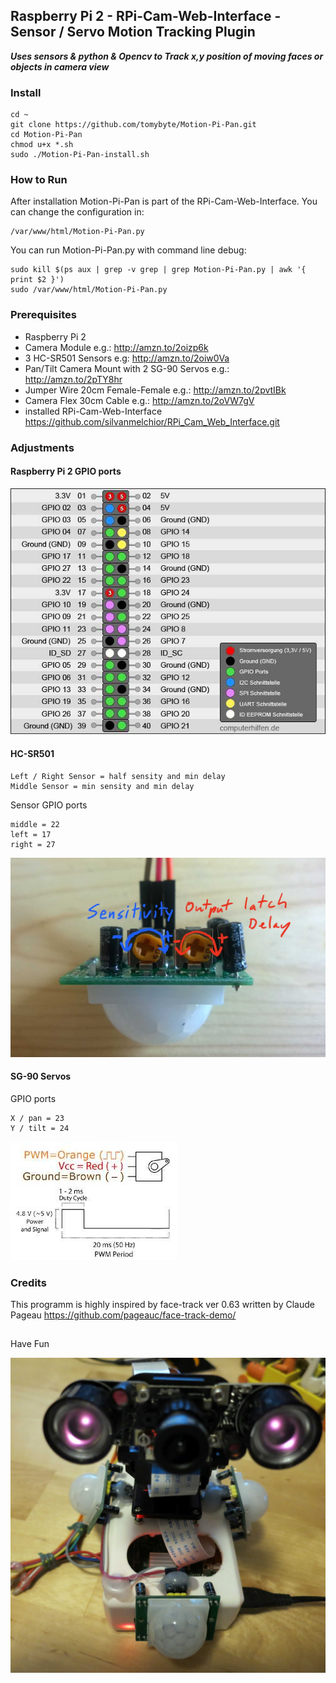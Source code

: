 ## Raspberry Pi 2 - RPi-Cam-Web-Interface - Sensor / Servo Motion Tracking Plugin

***Uses sensors & python & Opencv to Track x,y position of moving faces or objects in camera view***

### Install

    cd ~
    git clone https://github.com/tomybyte/Motion-Pi-Pan.git
    cd Motion-Pi-Pan
    chmod u+x *.sh
    sudo ./Motion-Pi-Pan-install.sh

### How to Run

After installation Motion-Pi-Pan is part of the RPi-Cam-Web-Interface.
You can change the configuration in:

    /var/www/html/Motion-Pi-Pan.py

You can run Motion-Pi-Pan.py with command line debug:

    sudo kill $(ps aux | grep -v grep | grep Motion-Pi-Pan.py | awk '{ print $2 }') 
    sudo /var/www/html/Motion-Pi-Pan.py

### Prerequisites

* Raspberry Pi 2
* Camera Module e.g.: http://amzn.to/2oizp6k
* 3 HC-SR501 Sensors e.g: http://amzn.to/2oiw0Va
* Pan/Tilt Camera Mount with 2 SG-90 Servos e.g.: http://amzn.to/2pTY8hr
* Jumper Wire 20cm Female-Female e.g.: http://amzn.to/2pvtIBk
* Camera Flex 30cm Cable e.g.: http://amzn.to/2oVW7gV
* installed RPi-Cam-Web-Interface https://github.com/silvanmelchior/RPi_Cam_Web_Interface.git

### Adjustments

#### Raspberry Pi 2 GPIO ports

![ScreenShot](https://github.com/tomybyte/Motion-Pi-Pan/blob/master/img/raspberry-gpio-pin-belegung.jpg)

#### HC-SR501

    Left / Right Sensor = half sensity and min delay
    Middle Sensor = min sensity and min delay

Sensor GPIO ports

    middle = 22
    left = 17
    right = 27

![ScreenShot](https://github.com/tomybyte/Motion-Pi-Pan/blob/master/img/HC-SR501_potis.jpg)

#### SG-90 Servos

GPIO ports

    X / pan = 23
    Y / tilt = 24

![ScreenShot](https://github.com/tomybyte/Motion-Pi-Pan/blob/master/img/SG90_Servo.jpg)

### Credits

This programm is highly inspired by face-track ver 0.63 
written by Claude Pageau https://github.com/pageauc/face-track-demo/

##

Have Fun

![ScreenShot](https://github.com/tomybyte/Motion-Pi-Pan/blob/master/img/wall-e.jpg)
